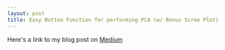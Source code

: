 ```yaml
---
layout: post
title: Easy Button Function for performing PCA (w/ Bonus Scree Plot)
---
```


Here's a link to my blog post on [Medium](https://medium.com/@jmancuso82/easy-button-function-for-performing-pca-w-bonus-scree-plot-be8de1fe1ff2)
